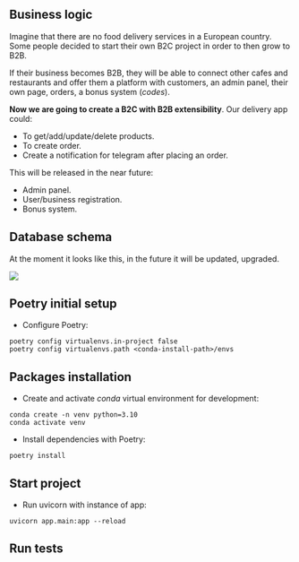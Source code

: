 ## Business logic

Imagine that there are no food delivery services in a European country. Some people decided
to start their own B2C project in order to then grow to B2B.

If their business becomes B2B, they will be able to connect other cafes and restaurants and offer them a platform with
customers, an admin panel, their own page, orders, a bonus system (_codes_).

**Now we are going to create a B2C with B2B extensibility**. Our delivery app could:

- To get/add/update/delete products.
- To create order.
- Create a notification for telegram after placing an order.

This will be released in the near future:

- Admin panel.
- User/business registration.
- Bonus system.

## Database schema

At the moment it looks like this, in the future
it will be updated, upgraded.

![](db_schema.png)





## Poetry initial setup
- Configure Poetry:

```shell
poetry config virtualenvs.in-project false
poetry config virtualenvs.path <conda-install-path>/envs
```

## Packages installation
- Create and activate *conda* virtual environment for development:

```shell
conda create -n venv python=3.10
conda activate venv
```

- Install dependencies with Poetry:

```shell
poetry install
```
## Start project
- Run uvicorn with instance of app:

```shell
uvicorn app.main:app --reload
```

## Run tests
